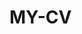  # MY-CV  
 
       
        
           
              
        
          
        
        
     
    
  
    

